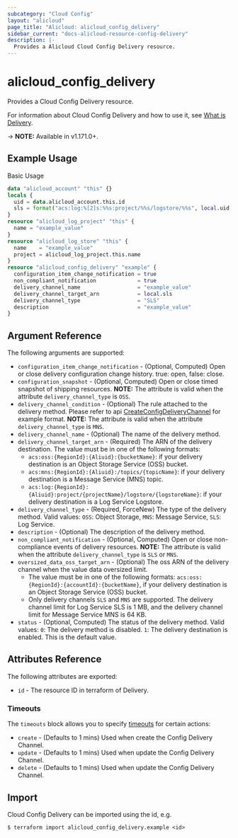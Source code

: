 ```yaml
---
subcategory: "Cloud Config"
layout: "alicloud"
page_title: "Alicloud: alicloud_config_delivery"
sidebar_current: "docs-alicloud-resource-config-delivery"
description: |-
  Provides a Alicloud Cloud Config Delivery resource.
---
```


# alicloud\_config\_delivery

Provides a Cloud Config Delivery resource.

For information about Cloud Config Delivery and how to use it, see [What is Delivery](https://help.aliyun.com/document_detail/429798.html).

-> **NOTE:** Available in v1.171.0+.

## Example Usage

Basic Usage

```terraform
data "alicloud_account" "this" {}
locals {
  uid = data.alicloud_account.this.id
  sls = format("acs:log:%[2]s:%%s:project/%%s/logstore/%%s", local.uid, alicloud_log_project.this.name, alicloud_log_store.this.name)
}
resource "alicloud_log_project" "this" {
  name = "example_value"
}
resource "alicloud_log_store" "this" {
  name    = "example_value"
  project = alicloud_log_project.this.name
}
resource "alicloud_config_delivery" "example" {
  configuration_item_change_notification = true
  non_compliant_notification             = true
  delivery_channel_name                  = "example_value"
  delivery_channel_target_arn            = local.sls
  delivery_channel_type                  = "SLS"
  description                            = "example_value"
}
```

## Argument Reference

The following arguments are supported:

* `configuration_item_change_notification` - (Optional, Computed) Open or close delivery configuration change history. true: open, false: close.
* `configuration_snapshot` - (Optional, Computed) Open or close timed snapshot of shipping resources. **NOTE:** The attribute is valid when the attribute `delivery_channel_type` is `OSS`.
* `delivery_channel_condition` - (Optional) The rule attached to the delivery method. Please refer to api [CreateConfigDeliveryChannel](https://help.aliyun.com/document_detail/429798.html) for example format. **NOTE:** The attribute is valid when the attribute `delivery_channel_type` is `MNS`.
* `delivery_channel_name` - (Optional) The name of the delivery method.
* `delivery_channel_target_arn` - (Required) The ARN of the delivery destination. The value must be in one of the following formats:
  * `acs:oss:{RegionId}:{Aliuid}:{bucketName}`: if your delivery destination is an Object Storage Service (OSS) bucket. 
  * `acs:mns:{RegionId}:{Aliuid}:/topics/{topicName}`: if your delivery destination is a Message Service (MNS) topic. 
  * `acs:log:{RegionId}:{Aliuid}:project/{projectName}/logstore/{logstoreName}`: if your delivery destination is a Log Service Logstore.
* `delivery_channel_type` - (Required, ForceNew) The type of the delivery method. Valid values: `OSS`: Object Storage, `MNS`: Message Service, `SLS`: Log Service.
* `description` - (Optional) The description of the delivery method.
* `non_compliant_notification` - (Optional, Computed) Open or close non-compliance events of delivery resources. **NOTE:** The attribute is valid when the attribute `delivery_channel_type` is `SLS` or `MNS`.
* `oversized_data_oss_target_arn` - (Optional) The oss ARN of the delivery channel when the value data oversized limit. 
  * The value must be in one of the following formats: `acs:oss:{RegionId}:{accountId}:{bucketName}`, if your delivery destination is an Object Storage Service (OSS) bucket.
  * Only delivery channels `SLS` and `MNS` are supported. The delivery channel limit for Log Service SLS is 1 MB, and the delivery channel limit for Message Service MNS is 64 KB.
* `status` - (Optional, Computed) The status of the delivery method. Valid values: `0`: The delivery method is disabled. `1`: The delivery destination is enabled. This is the default value.

## Attributes Reference

The following attributes are exported:

* `id` - The resource ID in terraform of Delivery.

### Timeouts

The `timeouts` block allows you to specify [timeouts](https://www.terraform.io/docs/configuration-0-11/resources.html#timeouts) for certain actions:

* `create` - (Defaults to 1 mins) Used when create the Config Delivery Channel.
* `update` - (Defaults to 1 mins) Used when update the Config Delivery Channel.
* `delete` - (Defaults to 1 mins) Used when update the Config Delivery Channel.

## Import

Cloud Config Delivery can be imported using the id, e.g.

```
$ terraform import alicloud_config_delivery.example <id>
```
